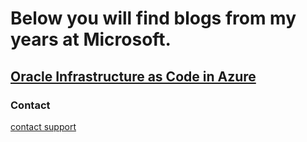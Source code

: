 # Below you will find blogs from my years at Microsoft. 

## [Oracle Infrastructure as Code in Azure](/pages/Oracle-Infrastructure-as-Code-in-Azure.md)


### Contact

[contact support](https://support.github.com/contact)
